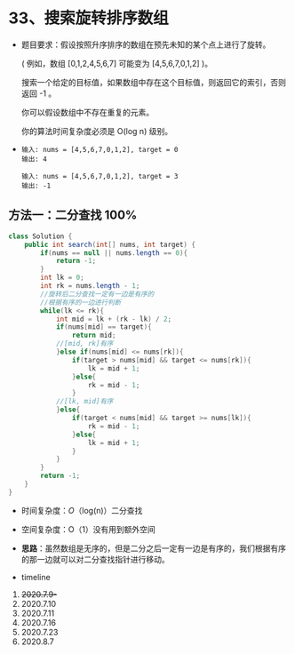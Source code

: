# 33、搜索旋转排序数组

- 题目要求：假设按照升序排序的数组在预先未知的某个点上进行了旋转。

  ( 例如，数组 [0,1,2,4,5,6,7] 可能变为 [4,5,6,7,0,1,2] )。

  搜索一个给定的目标值，如果数组中存在这个目标值，则返回它的索引，否则返回 -1 。

  你可以假设数组中不存在重复的元素。

  你的算法时间复杂度必须是 O(log n) 级别。

- ```
  输入: nums = [4,5,6,7,0,1,2], target = 0
  输出: 4
  
  输入: nums = [4,5,6,7,0,1,2], target = 3
  输出: -1
  ```

## 方法一：二分查找 100%

```java
class Solution {
    public int search(int[] nums, int target) {
        if(nums == null || nums.length == 0){
            return -1;
        }
        int lk = 0;
        int rk = nums.length - 1;
        //旋转后二分查找一定有一边是有序的
        //根据有序的一边进行判断
        while(lk <= rk){
            int mid = lk + (rk - lk) / 2;
            if(nums[mid] == target){
                return mid;
            //[mid, rk]有序
            }else if(nums[mid] <= nums[rk]){
                if(target > nums[mid] && target <= nums[rk]){
                    lk = mid + 1;
                }else{
                    rk = mid - 1;
                }
            //[lk, mid]有序
            }else{
                if(target < nums[mid] && target >= nums[lk]){
                    rk = mid - 1;
                }else{
                    lk = mid + 1;
                }
            }
        }
        return -1;
    }
}
```

- 时间复杂度：*O*（log(n)）二分查找

- 空间复杂度：O（1）没有用到额外空间

- **思路**：虽然数组是无序的，但是二分之后一定有一边是有序的，我们根据有序的那一边就可以对二分查找指针进行移动。



- timeline

1. ~~2020.7.9-~~
2. 2020.7.10
3. 2020.7.11
4. 2020.7.16
5. 2020.7.23
6. 2020.8.7